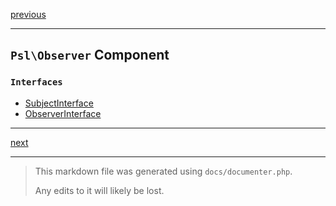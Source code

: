 [previous](math.md)

---

## `Psl\Observer` Component

### `Interfaces`

- [SubjectInterface](./../../src/Psl/Observer/SubjectInterface.php#L7)
- [ObserverInterface](./../../src/Psl/Observer/ObserverInterface.php#L10)



---

[next](password.md)

---

> This markdown file was generated using `docs/documenter.php`.
>
> Any edits to it will likely be lost.
